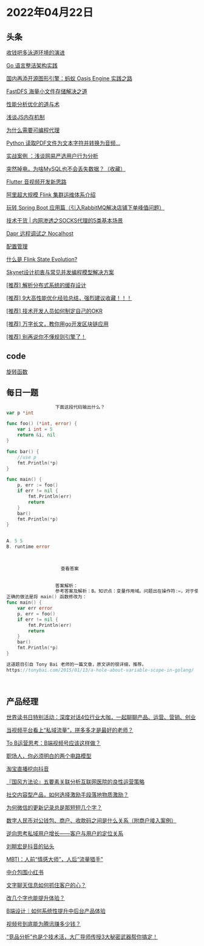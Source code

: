 # 2022年04月22日
## 头条

[收钱吧多泳道环境的演进](https://toutiao.io/k/59oz4qo)

[Go 语言整洁架构实践](https://toutiao.io/k/uco7j8y)

[国内再添开源图形引擎：蚂蚁 Oasis Engine 实践之路](https://toutiao.io/k/9h9igaa)

[FastDFS 海量小文件存储解决之道](https://toutiao.io/k/d85mi3w)

[性能分析优化的道与术](https://toutiao.io/k/2bi822s)

[浅谈JS内存机制](https://toutiao.io/k/cnr3qqf)

[为什么需要可编程代理](https://toutiao.io/k/paowtzr)

[Python 读取PDF文件为文本字符并转换为音频...](https://toutiao.io/k/pf11zv3)

[实战案例 ：浅谈网易严选用户行为分析](https://toutiao.io/k/yti0558)

[突然掉电，为啥MySQL也不会丢失数据？（收藏）](https://toutiao.io/k/i1akjlm)

[Flutter 音视频开发新思路](https://toutiao.io/k/mds9ecv)

[阿里超大规模 Flink 集群运维体系介绍](https://toutiao.io/k/gooqgyf)

[玩转 Spring Boot 应用篇（引入RabbitMQ解决店铺下单峰值问题）](https://toutiao.io/k/59zxmwi)

[技术干货 | 内网渗透之SOCKS代理的5类基本场景](https://toutiao.io/k/1bxzvaz)

[Dapr 远程调试之 Nocalhost](https://toutiao.io/k/vnmumlm)

[配置管理](https://toutiao.io/k/inib5a9)

[什么是 Flink State Evolution?](https://toutiao.io/k/pny6akk)

[Skynet设计初衷与常见并发编程模型解决方案](https://toutiao.io/k/4mhplyz)

[[推荐] 解析分布式系统的缓存设计](https://toutiao.io/k/pucrtli)

[[推荐] 9大高性能优化经验总结，强烈建议收藏！！！](https://toutiao.io/k/26za4ep)

[[推荐] 技术开发人员如何制定自己的OKR](https://toutiao.io/k/zq8oiet)

[[推荐] 万字长文，教你用go开发区块链应用](https://toutiao.io/k/3f3i7ey)

[[推荐] 别再说你不懂规则引擎了！](https://toutiao.io/k/edts5o5)



## code

[旋转函数](https://leetcode-cn.com/problems/rotate-function)



## 每日一题

```go
                  下面这段代码输出什么？
var p *int

func foo() (*int, error) {
	var i int = 5
	return &i, nil
}

func bar() {
	//use p
	fmt.Println(*p)
}

func main() {
	p, err := foo()
	if err != nil {
		fmt.Println(err)
		return
	}
	bar()
	fmt.Println(*p)
}


A. 5 5
B. runtime error


                  
                    查看答案
                  
                
                  答案解析：
                  参考答案及解析：B。知识点：变量作用域。问题出在操作符:=，对于使用:=定义的变量，如果新变量与同名已定义的变量不在同一个作用域中，那么 Go 会新定义这个变量。对于本例来说，main() 函数里的 p 是新定义的变量，会遮住全局变量 p，导致执行到bar()时程序，全局变量 p 依然还是 nil，程序随即 Crash。
正确的做法是将 main() 函数修改为：
func main() {
	var err error
	p, err = foo()
	if err != nil {
		fmt.Println(err)
		return
	}
	bar()
	fmt.Println(*p)
}

这道题目引自 Tony Bai 老师的一篇文章，原文讲的很详细，推荐。
https://tonybai.com/2015/01/13/a-hole-about-variable-scope-in-golang/

                
```


## 产品经理

[世界读书日特别活动：深度对话4位行业大咖，一起聊聊产品、运营、营销、创业](http://www.woshipm.com/open/5404505.html)

[当视频平台看上“私域流量”，拼多多才是最好的老师？](http://www.woshipm.com/operate/5405809.html)

[To B运营思考：B端视频号应该这样做？](http://www.woshipm.com/operate/5405107.html)

[职场人，你必须明白的两个电路模型](http://www.woshipm.com/zhichang/5405096.html)

[淘宝直播挖向抖音](http://www.woshipm.com/it/5405741.html)

[『国风方法论』五要素关联分析互联网医院的良性运营策略](http://www.woshipm.com/operate/5384056.html)

[社交内容型产品，如何选择激励手段落地物质激励？](http://www.woshipm.com/operate/5403243.html)

[为何微信的更新记录总是那短短几个字？](http://www.woshipm.com/pd/5404892.html)

[数字人民币对公钱包、商户、收款码之间是什么关系（附商户接入案例）](http://www.woshipm.com/it/5405047.html)

[逆向思考私域用户增长——客户与用户的定位关系](http://www.woshipm.com/operate/5386695.html)

[刘畊宏是抖音的钻头](http://www.woshipm.com/operate/5405476.html)

[MBTI：人前“情感大师”，人后“流量猎手”](http://www.woshipm.com/marketing/5405373.html)

[中介包围小红书](http://www.woshipm.com/it/5405430.html)

[文字聊天信息如何抓住客户的心？](http://www.woshipm.com/user-research/5404190.html)

[改几个字也能提升体验？](http://www.woshipm.com/ucd/5405360.html)

[B端设计｜如何系统性提升中后台产品体验](http://www.woshipm.com/pd/5405349.html)

[视频号到底能为腾讯赚多少钱？](http://www.woshipm.com/it/5405336.html)

[“竞品分析”也是个技术活，大厂导师传授3大秘密武器帮你搞定！](http://www.woshipm.com/open/5405422.html)


